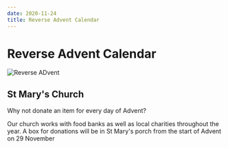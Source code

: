 ```yaml
---
date: 2020-11-24
title: Reverse Advent Calendar
---
```


# Reverse Advent Calendar




![Reverse ADvent](reverse-advent-202.jpg)

## St Mary's Church

Why not donate an item for every day of Advent?

Our church works with food banks as well as local charities throughout
the year. A box for donations will be in St Mary's porch from the
start of Advent on 29 November
